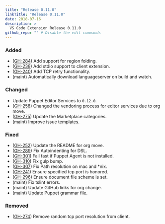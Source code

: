 ```yaml
---
title: "Release 0.11.0"
linkTitle: "Release 0.11.0"
date: 2018-07-16
description: >
  VS Code Extension Release 0.11.0
github_repo: "" # Disable the edit commands
---
```


### Added

- ([GH-284](https://github.com/lingua-pupuli/puppet-vscode/issues/284)) Add support for region folding.
- ([GH-238](https://github.com/lingua-pupuli/puppet-vscode/issues/238)) Add stdio support to client extension.
- ([GH-240](https://github.com/lingua-pupuli/puppet-vscode/issues/240)) Add TCP retry functionality.
- (maint) Automatically download languageserver on build and watch.

### Changed

- Update Puppet Editor Services to `0.12.0`.
- ([GH-258](https://github.com/lingua-pupuli/puppet-vscode/issues/258)) Changed the vendoring process for editor services due to org move.
- ([GH-275](https://github.com/lingua-pupuli/puppet-vscode/issues/275)) Update the Marketplace categories.
- (maint) Improve issue templates.

### Fixed

- ([GH-252](https://github.com/lingua-pupuli/puppet-vscode/issues/252)) Update the README for org move.
- ([GH-289](https://github.com/lingua-pupuli/puppet-vscode/issues/289)) Fix Autoindenting for DSL.
- ([GH-301](https://github.com/lingua-pupuli/puppet-vscode/issues/301)) Fail fast if Puppet Agent is not installed.
- ([GH-310](https://github.com/lingua-pupuli/puppet-vscode/issues/310)) Fix gulp bump.
- ([GH-307](https://github.com/lingua-pupuli/puppet-vscode/issues/307)) Fix Path resolution on mac and \*nix.
- ([GH-241](https://github.com/lingua-pupuli/puppet-vscode/issues/241)) Ensure specified tcp port is honored.
- ([GH-296](https://github.com/lingua-pupuli/puppet-vscode/issues/296)) Ensure document file scheme is set.
- (maint) Fix tslint errors.
- (maint) Update GitHub links for org change.
- (maint) Update Puppet grammar file.

### Removed

- ([GH-274](https://github.com/lingua-pupuli/puppet-vscode/issues/274)) Remove random tcp port resolution from client.
